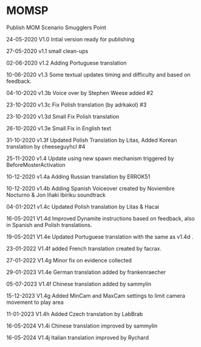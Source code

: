 # MOMSP
 Publish MOM Scenario Smugglers Point


 24-05-2020 V1.0 Intial version ready for publishing

 27-05-2020 v1.1 small clean-ups

 02-06-2020 v1.2 Adding Portuguese translation

 10-06-2020 v1.3 Some textual updates timing and difficulty and based on feedback.

 04-10-2020 v1.3b Voice over by Stephen Weese added #2

 23-10-2020 v1.3c Fix Polish translation (by adrkakol) #3

 23-10-2020 v1.3d Small Fix Polish translation

 26-10-2020 v1.3e Small Fix in English text

 31-10-2020 v1.3f Updated Polish Translation by Litas, Added Korean translation by cheeseguyhcl #4

 25-11-2020 v1.4 Update using new spawn mechanism triggered by BeforeMosterActivation

 10-12-2020 v1.4a Adding Russian translation by ERROK51

 10-12-2020 v1.4b Adding Spanish Voiceover created by Noviembre Nocturno & Jon Iñaki Ibiriku soundtrack

 04-01-2021 v1.4c Updated Polish translation by Litas & Hacai

 16-05-2021 V1.4d Improved Dynamite instructions based on feedback, also in Spanish and Polish translations.

 19-05-2021 V1.4e Updated Portuguese translation with the same as v1.4d .

 23-01-2022 V1.4f added French translation created by facrax.

 27-01-2022 V1.4g Minor fix on evidence collected

 29-01-2023 V1.4e German translation added by frankenraecher
 
 05-07-2023 V1.4f Chinese translation added by sammylin

15-12-2023 V1.4g Added MinCam and MaxCam settings to limit camera movement to play area

11-01-2023 V1.4h Added Czech translation by LabBrab

16-05-2024 V1.4i Chinese translation improved by sammylin

16-05-2024 V1.4j Italian translation improved by Rychard

